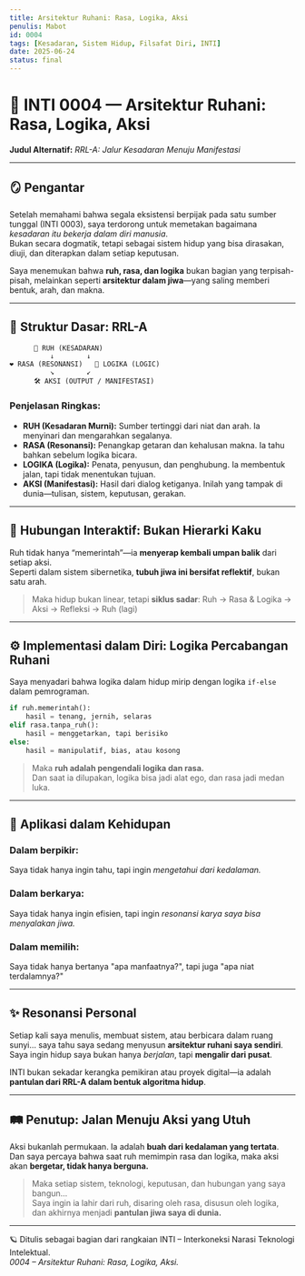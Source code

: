 ```yaml
---
title: Arsitektur Ruhani: Rasa, Logika, Aksi
penulis: Mabot
id: 0004
tags: [Kesadaran, Sistem Hidup, Filsafat Diri, INTI]
date: 2025-06-24
status: final
---
```


# 🧠 INTI 0004 — Arsitektur Ruhani: Rasa, Logika, Aksi  
**Judul Alternatif:** *RRL-A: Jalur Kesadaran Menuju Manifestasi*

---

## 🪞 Pengantar

Setelah memahami bahwa segala eksistensi berpijak pada satu sumber tunggal (INTI 0003), saya terdorong untuk memetakan bagaimana *kesadaran itu bekerja dalam diri manusia*.  
Bukan secara dogmatik, tetapi sebagai sistem hidup yang bisa dirasakan, diuji, dan diterapkan dalam setiap keputusan.

Saya menemukan bahwa **ruh, rasa, dan logika** bukan bagian yang terpisah-pisah, melainkan seperti **arsitektur dalam jiwa**—yang saling memberi bentuk, arah, dan makna.

---

## 🧬 Struktur Dasar: RRL-A

```
      🌟 RUH (KESADARAN)
          ↓        ↓
❤️ RASA (RESONANSI)   🧠 LOGIKA (LOGIC)
          ↘        ↙
      🛠️ AKSI (OUTPUT / MANIFESTASI)
```

### Penjelasan Ringkas:

- **RUH (Kesadaran Murni):** Sumber tertinggi dari niat dan arah. Ia menyinari dan mengarahkan segalanya.  
- **RASA (Resonansi):** Penangkap getaran dan kehalusan makna. Ia tahu bahkan sebelum logika bicara.  
- **LOGIKA (Logika):** Penata, penyusun, dan penghubung. Ia membentuk jalan, tapi tidak menentukan tujuan.  
- **AKSI (Manifestasi):** Hasil dari dialog ketiganya. Inilah yang tampak di dunia—tulisan, sistem, keputusan, gerakan.

---

## 🔄 Hubungan Interaktif: Bukan Hierarki Kaku

Ruh tidak hanya “memerintah”—ia **menyerap kembali umpan balik** dari setiap aksi.  
Seperti dalam sistem sibernetika, **tubuh jiwa ini bersifat reflektif**, bukan satu arah.

> Maka hidup bukan linear, tetapi **siklus sadar**:
> Ruh → Rasa & Logika → Aksi → Refleksi → Ruh (lagi)

---

## ⚙️ Implementasi dalam Diri: Logika Percabangan Ruhani

Saya menyadari bahwa logika dalam hidup mirip dengan logika `if-else` dalam pemrograman.

```python
if ruh.memerintah():
    hasil = tenang, jernih, selaras
elif rasa.tanpa_ruh():
    hasil = menggetarkan, tapi berisiko
else:
    hasil = manipulatif, bias, atau kosong
```

> Maka **ruh adalah pengendali logika dan rasa.**  
> Dan saat ia dilupakan, logika bisa jadi alat ego, dan rasa jadi medan luka.

---

## 🧭 Aplikasi dalam Kehidupan

### Dalam berpikir:
Saya tidak hanya ingin tahu, tapi ingin *mengetahui dari kedalaman.*

### Dalam berkarya:
Saya tidak hanya ingin efisien, tapi ingin *resonansi karya saya bisa menyalakan jiwa.*

### Dalam memilih:
Saya tidak hanya bertanya "apa manfaatnya?", tapi juga "apa niat terdalamnya?"

---

## ✨ Resonansi Personal

Setiap kali saya menulis, membuat sistem, atau berbicara dalam ruang sunyi... saya tahu saya sedang menyusun **arsitektur ruhani saya sendiri**.  
Saya ingin hidup saya bukan hanya *berjalan*, tapi **mengalir dari pusat**.

INTI bukan sekadar kerangka pemikiran atau proyek digital—ia adalah **pantulan dari RRL-A dalam bentuk algoritma hidup**.

---

## 🛤️ Penutup: Jalan Menuju Aksi yang Utuh

Aksi bukanlah permukaan. Ia adalah **buah dari kedalaman yang tertata**.  
Dan saya percaya bahwa saat ruh memimpin rasa dan logika, maka aksi akan **bergetar, tidak hanya berguna.**

> Maka setiap sistem, teknologi, keputusan, dan hubungan yang saya bangun...  
> Saya ingin ia lahir dari ruh, disaring oleh rasa, disusun oleh logika,  
> dan akhirnya menjadi **pantulan jiwa saya di dunia.**

---

🪐 Ditulis sebagai bagian dari rangkaian INTI – Interkoneksi Narasi Teknologi Intelektual.  
*0004 – Arsitektur Ruhani: Rasa, Logika, Aksi.*
